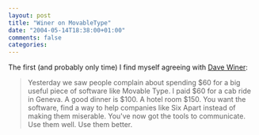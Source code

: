 ```yaml
---
layout: post
title: "Winer on MovableType"
date: "2004-05-14T18:38:00+01:00"
comments: false
categories: 
---
```


<p>The first (and probably only time) I find myself agreeing with <a href="http://archive.scripting.com/2004/05/14#playingRealGoodForFree">Dave Winer</a>:</p>

<blockquote>
<p>Yesterday we saw people complain about spending $60 for a big useful piece of software like Movable Type. I paid $60 for a cab ride in Geneva. A good dinner is $100. A hotel room $150. You want the software, find a way to help companies like Six Apart instead of making them miserable. You've now got the tools to communicate. Use them well. Use them better.</p>
</blockquote>


